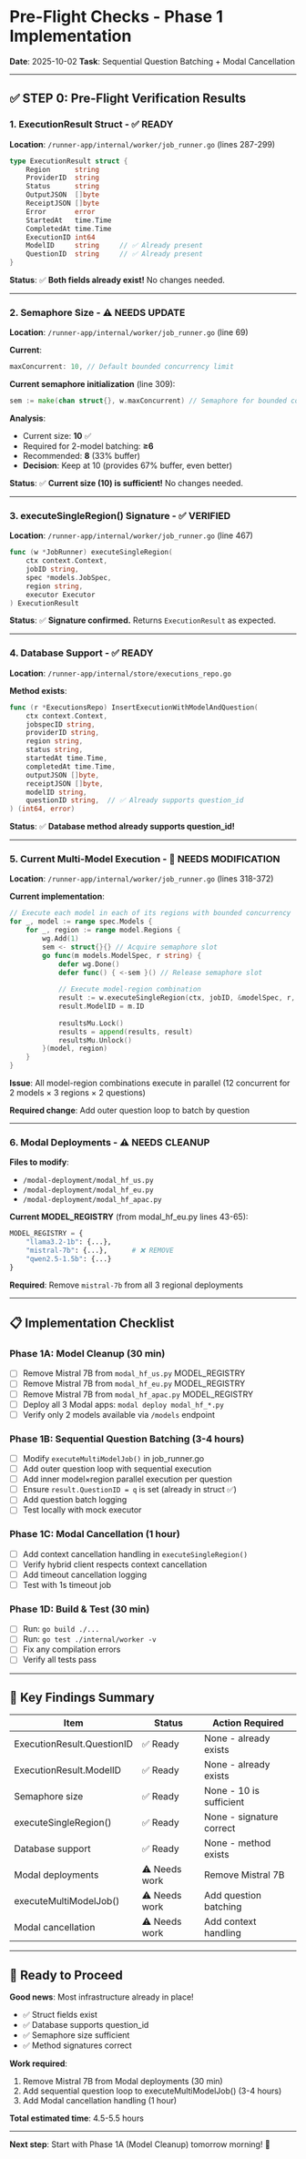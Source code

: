 # Pre-Flight Checks - Phase 1 Implementation
**Date**: 2025-10-02
**Task**: Sequential Question Batching + Modal Cancellation

---

## ✅ STEP 0: Pre-Flight Verification Results

### 1. ExecutionResult Struct - ✅ READY
**Location**: `/runner-app/internal/worker/job_runner.go` (lines 287-299)

```go
type ExecutionResult struct {
    Region      string
    ProviderID  string
    Status      string
    OutputJSON  []byte
    ReceiptJSON []byte
    Error       error
    StartedAt   time.Time
    CompletedAt time.Time
    ExecutionID int64
    ModelID     string     // ✅ Already present
    QuestionID  string     // ✅ Already present
}
```

**Status**: ✅ **Both fields already exist!** No changes needed.

---

### 2. Semaphore Size - ⚠️ NEEDS UPDATE
**Location**: `/runner-app/internal/worker/job_runner.go` (line 69)

**Current**:
```go
maxConcurrent: 10, // Default bounded concurrency limit
```

**Current semaphore initialization** (line 309):
```go
sem := make(chan struct{}, w.maxConcurrent) // Semaphore for bounded concurrency
```

**Analysis**:
- Current size: **10** ✅
- Required for 2-model batching: **≥6**
- Recommended: **8** (33% buffer)
- **Decision**: Keep at 10 (provides 67% buffer, even better)

**Status**: ✅ **Current size (10) is sufficient!** No changes needed.

---

### 3. executeSingleRegion() Signature - ✅ VERIFIED
**Location**: `/runner-app/internal/worker/job_runner.go` (line 467)

```go
func (w *JobRunner) executeSingleRegion(
    ctx context.Context, 
    jobID string, 
    spec *models.JobSpec, 
    region string, 
    executor Executor
) ExecutionResult
```

**Status**: ✅ **Signature confirmed.** Returns `ExecutionResult` as expected.

---

### 4. Database Support - ✅ READY
**Location**: `/runner-app/internal/store/executions_repo.go`

**Method exists**:
```go
func (r *ExecutionsRepo) InsertExecutionWithModelAndQuestion(
    ctx context.Context,
    jobspecID string,
    providerID string,
    region string,
    status string,
    startedAt time.Time,
    completedAt time.Time,
    outputJSON []byte,
    receiptJSON []byte,
    modelID string,
    questionID string,  // ✅ Already supports question_id
) (int64, error)
```

**Status**: ✅ **Database method already supports question_id!**

---

### 5. Current Multi-Model Execution - 📍 NEEDS MODIFICATION
**Location**: `/runner-app/internal/worker/job_runner.go` (lines 318-372)

**Current implementation**:
```go
// Execute each model in each of its regions with bounded concurrency
for _, model := range spec.Models {
    for _, region := range model.Regions {
        wg.Add(1)
        sem <- struct{}{} // Acquire semaphore slot
        go func(m models.ModelSpec, r string) {
            defer wg.Done()
            defer func() { <-sem }() // Release semaphore slot
            
            // Execute model-region combination
            result := w.executeSingleRegion(ctx, jobID, &modelSpec, r, executor)
            result.ModelID = m.ID
            
            resultsMu.Lock()
            results = append(results, result)
            resultsMu.Unlock()
        }(model, region)
    }
}
```

**Issue**: All model-region combinations execute in parallel (12 concurrent for 2 models × 3 regions × 2 questions)

**Required change**: Add outer question loop to batch by question

---

### 6. Modal Deployments - ⚠️ NEEDS CLEANUP
**Files to modify**:
- `/modal-deployment/modal_hf_us.py`
- `/modal-deployment/modal_hf_eu.py`
- `/modal-deployment/modal_hf_apac.py`

**Current MODEL_REGISTRY** (from modal_hf_eu.py lines 43-65):
```python
MODEL_REGISTRY = {
    "llama3.2-1b": {...},
    "mistral-7b": {...},      # ❌ REMOVE
    "qwen2.5-1.5b": {...}
}
```

**Required**: Remove `mistral-7b` from all 3 regional deployments

---

## 📋 Implementation Checklist

### Phase 1A: Model Cleanup (30 min)
- [ ] Remove Mistral 7B from `modal_hf_us.py` MODEL_REGISTRY
- [ ] Remove Mistral 7B from `modal_hf_eu.py` MODEL_REGISTRY  
- [ ] Remove Mistral 7B from `modal_hf_apac.py` MODEL_REGISTRY
- [ ] Deploy all 3 Modal apps: `modal deploy modal_hf_*.py`
- [ ] Verify only 2 models available via `/models` endpoint

### Phase 1B: Sequential Question Batching (3-4 hours)
- [ ] Modify `executeMultiModelJob()` in job_runner.go
- [ ] Add outer question loop with sequential execution
- [ ] Add inner model×region parallel execution per question
- [ ] Ensure `result.QuestionID = q` is set (already in struct ✅)
- [ ] Add question batch logging
- [ ] Test locally with mock executor

### Phase 1C: Modal Cancellation (1 hour)
- [ ] Add context cancellation handling in `executeSingleRegion()`
- [ ] Verify hybrid client respects context cancellation
- [ ] Add timeout cancellation logging
- [ ] Test with 1s timeout job

### Phase 1D: Build & Test (30 min)
- [ ] Run: `go build ./...`
- [ ] Run: `go test ./internal/worker -v`
- [ ] Fix any compilation errors
- [ ] Verify all tests pass

---

## 🎯 Key Findings Summary

| Item | Status | Action Required |
|------|--------|-----------------|
| ExecutionResult.QuestionID | ✅ Ready | None - already exists |
| ExecutionResult.ModelID | ✅ Ready | None - already exists |
| Semaphore size | ✅ Ready | None - 10 is sufficient |
| executeSingleRegion() | ✅ Ready | None - signature correct |
| Database support | ✅ Ready | None - method exists |
| Modal deployments | ⚠️ Needs work | Remove Mistral 7B |
| executeMultiModelJob() | ⚠️ Needs work | Add question batching |
| Modal cancellation | ⚠️ Needs work | Add context handling |

---

## 🚀 Ready to Proceed

**Good news**: Most infrastructure already in place!
- ✅ Struct fields exist
- ✅ Database supports question_id
- ✅ Semaphore size sufficient
- ✅ Method signatures correct

**Work required**:
1. Remove Mistral 7B from Modal deployments (30 min)
2. Add sequential question loop to executeMultiModelJob() (3-4 hours)
3. Add Modal cancellation handling (1 hour)

**Total estimated time**: 4.5-5.5 hours

---

**Next step**: Start with Phase 1A (Model Cleanup) tomorrow morning! 🎯
